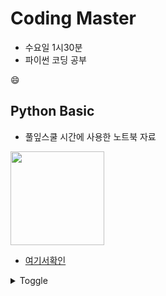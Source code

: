 # Coding Master  
 * 수요일 1시30분
 * 파이썬 코딩 공부

:smile:
## **Python Basic**
- 풀잎스쿨 시간에 사용한 노트북 자료

<img src="https://user-images.githubusercontent.com/60789129/108146882-4f139c00-7111-11eb-85ce-6065e98f787c.png" style="width:150px;"/>

- [여기서확인](https://github.com/AIFFEL-CodingMaster/Jungminchae/tree/main/python_basic)

<details>
    <summary>Toggle</summary>

```python
print("헬로우 파이썬")
```

- [MarkDown-Emoji-link](https://gist.github.com/rxaviers/7360908)
</details>
